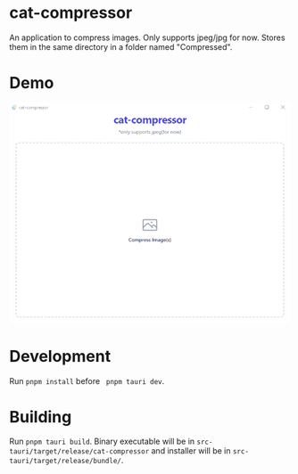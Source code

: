 # cat-compressor
An application to compress images. Only supports jpeg/jpg for now. Stores them in the same directory in a folder named "Compressed".

# Demo
<img src="./cat-compressor-demo.gif" alt="cat compressor demo" />

# Development
Run ```pnpm install``` before ``` pnpm tauri dev```.

# Building
Run ```pnpm tauri build```. Binary executable will be in ```src-tauri/target/release/cat-compressor``` and installer will be in ```src-tauri/target/release/bundle/```.